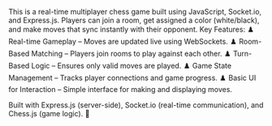 This is a real-time multiplayer chess game built using JavaScript, Socket.io, and Express.js. Players can join a room, get assigned a color (white/black), and make moves that sync instantly with their opponent. Key Features: ♟️ Real-time Gameplay – Moves are updated live using WebSockets. ♟️ Room-Based Matching – Players join rooms to play against each other. ♟️ Turn-Based Logic – Ensures only valid moves are played. ♟️ Game State Management – Tracks player connections and game progress. ♟️ Basic UI for Interaction – Simple interface for making and displaying moves.

Built with Express.js (server-side), Socket.io (real-time communication), and Chess.js (game logic). 🚀
